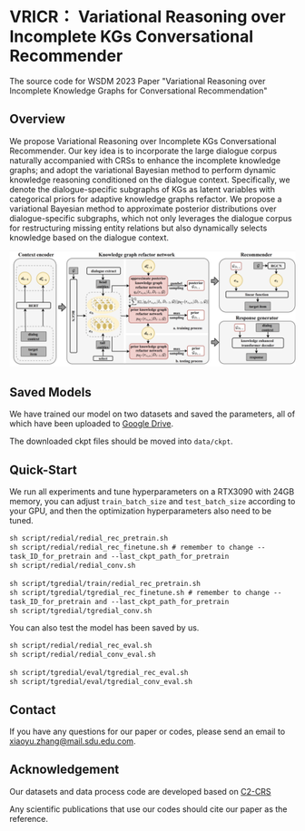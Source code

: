 # VRICR： Variational Reasoning over Incomplete KGs Conversational Recommender
The source code for WSDM 2023 Paper "Variational Reasoning over Incomplete Knowledge Graphs for Conversational Recommendation"

## Overview
We propose Variational Reasoning over Incomplete KGs Conversational Recommender. Our key idea is to incorporate the large dialogue corpus naturally accompanied with CRSs to enhance the incomplete knowledge graphs; and adopt the variational Bayesian method to perform dynamic knowledge reasoning conditioned on the dialogue context. Specifically, we denote the dialogue-specific subgraphs of KGs as latent variables with categorical priors for adaptive knowledge graphs refactor. We propose a variational Bayesian method to approximate posterior distributions over dialogue-specific subgraphs, which not only leverages the dialogue corpus for restructuring missing entity relations but also dynamically selects knowledge based on the dialogue context.

![avatar](model.png)

## Saved Models
We have trained our model on two datasets and saved the parameters, all of which have been uploaded to [Google Drive](https://drive.google.com/drive/folders/1Ys3lz0nlnobTPoWUqlsmiVOeiRKGMW3p?usp=sharing).

The downloaded ckpt files should be moved into `data/ckpt`.

## Quick-Start
We run all experiments and tune hyperparameters on a RTX3090 with 24GB memory, you can adjust `train_batch_size` and `test_batch_size` according to your GPU, and then the optimization hyperparameters also need to be tuned.
```
sh script/redial/redial_rec_pretrain.sh
sh script/redial/redial_rec_finetune.sh # remember to change --task_ID_for_pretrain and --last_ckpt_path_for_pretrain
sh script/redial/redial_conv.sh

sh script/tgredial/train/redial_rec_pretrain.sh
sh script/tgredial/tgredial_rec_finetune.sh # remember to change --task_ID_for_pretrain and --last_ckpt_path_for_pretrain
sh script/tgredial/tgredial_conv.sh 
```

You can also test the model has been saved by us.
```
sh script/redial/redial_rec_eval.sh
sh script/redial/redial_conv_eval.sh

sh script/tgredial/eval/tgredial_rec_eval.sh
sh script/tgredial/eval/tgredial_conv_eval.sh
```



## Contact
If you have any questions for our paper or codes, please send an email to xiaoyu.zhang@mail.sdu.edu.com.

## Acknowledgement
Our datasets and data process code are developed based on [C2-CRS](https://github.com/Zyh716/WSDM2022-C2CRS)

Any scientific publications that use our codes should cite our paper as the reference.